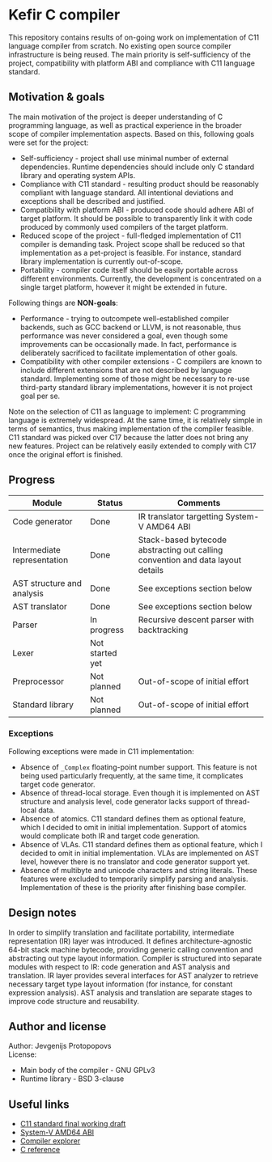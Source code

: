 # Kefir C compiler
This repository contains results of on-going work on implementation of C11 language compiler from scratch. No existing open source compiler
infrastructure is being reused. The main priority is self-sufficiency of the project, compatibility with platform ABI and compliance with
C11 language standard.

## Motivation & goals
The main motivation of the project is deeper understanding of C programming language, as well as practical experience in
the broader scope of compiler implementation aspects. Based on this, following goals were set for the project:
* Self-sufficiency - project shall use minimal number of external dependencies. Runtime dependencies should include only C standard library
and operating system APIs.
* Compliance with C11 standard - resulting product should be reasonably compliant with language standard. All intentional deviations and exceptions
shall be described and justified. 
* Compatibility with platform ABI - produced code should adhere ABI of target platform. It should be possible to transparently link it with
code produced by commonly used compilers of the target platform.
* Reduced scope of the project - full-fledged implementation of C11 compiler is demanding task. Project scope shall be reduced so that
implementation as a pet-project is feasible. For instance, standard library implementation is currently out-of-scope.
* Portability - compiler code itself should be easily portable across different environments. Currently, the development is concentrated on
a single target platform, however it might be extended in future.

Following things are **NON-goals**:
* Performance - trying to outcompete well-established compiler backends, such as GCC backend or LLVM, is not reasonable, thus performance
was never considered a goal, even though some improvements can be occasionally made. In fact, performance is deliberately sacrificed to facilitate
implementation of other goals. 
* Compatibility with other compiler extensions - C compilers are known to include different extensions that are not described by language standard.
Implementing some of those might be necessary to re-use third-party standard library implementations, however it is not project goal per se.

Note on the selection of C11 as language to implement: C programming language is extremely widespread. At the same time, it is relatively simple in
terms of semantics, thus making implementation of the compiler feasible. C11 standard was picked over C17 because the latter does not bring any new
features. Project can be relatively easily extended to comply with C17 once the original effort is finished.

## Progress
|Module                     |Status         |Comments                                                                       |
|---------------------------|---------------|-------------------------------------------------------------------------------|
|Code generator             |Done           |IR translator targetting System-V AMD64 ABI                                    |
|Intermediate representation|Done           |Stack-based bytecode abstracting out calling convention and data layout details|
|AST structure and analysis |Done           |See exceptions section below                                                   |
|AST translator             |Done           |See exceptions section below                                                   |
|Parser                     |In progress    | Recursive descent parser with backtracking                                    |
|Lexer                      |Not started yet|                                                                               |
|Preprocessor               |Not planned    |Out-of-scope of initial effort                                                 |
|Standard library           |Not planned    |Out-of-scope of initial effort                                                 |


### Exceptions
Following exceptions were made in C11 implementation:
* Absence of `_Complex` floating-point number support. This feature is not being used
particularly frequently, at the same time, it complicates target code generator.
* Absence of thread-local storage. Even though it is implemented on AST structure
and analysis level, code generator lacks support of thread-local data. 
* Absence of atomics. C11 standard defines them as optional feature, which I decided
to omit in initial implementation. Support of atomics would complicate both IR and
target code generation.
* Absence of VLAs. C11 standard defines them as optional feature, which I decided
to omit in initial implementation. VLAs are implemented on AST level, however there is
no translator and code generator support yet.
* Absence of multibyte and unicode characters and string literals. These features were excluded
to temporarily simplify parsing and analysis. Implementation of these is the priority after finishing
base compiler.

## Design notes
In order to simplify translation and facilitate portability, intermediate representation
(IR) layer was introduced. It defines architecture-agnostic 64-bit stack machine
bytecode, providing generic calling convention and abstracting out type layout
information. Compiler is structured into separate modules with respect to IR: code
generation and AST analysis and translation. IR layer provides several interfaces for
AST analyzer to retrieve necessary target type layout information (for instance, for
constant expression analysis). AST analysis and translation are separate stages to 
improve code structure and reusability.

## Author and license
Author: Jevgenijs Protopopovs \
License:
* Main body of the compiler - GNU GPLv3
* Runtime library - BSD 3-clause
  
## Useful links
* [C11 standard final working draft](http://www.open-std.org/jtc1/sc22/wg14/www/docs/n1570.pdf)
* [System-V AMD64 ABI](https://gitlab.com/x86-psABIs/x86-64-ABI)
* [Compiler explorer](https://godbolt.org/)
* [C reference](https://en.cppreference.com/w/c)